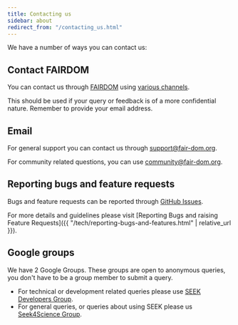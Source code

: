 ```yaml
---
title: Contacting us
sidebar: about
redirect_from: "/contacting_us.html"
---
```


<i class="fa-solid fa-envelopes-bulk fa-5x"></i>

We have a number of ways you can contact us:


## Contact FAIRDOM

You can contact us through [FAIRDOM](https://fair-dom.org) using [various channels](https://fair-dom.org/get_involved).

This should be used if your query or feedback is of a more confidential nature. Remember to provide your email address.

## Email

For general support you can contact us through [support@fair-dom.org](mailto:support@fair-dom.org).

For community related questions, you can use [community@fair-dom.org](mailto:community@fair-dom.org).

## Reporting bugs and feature requests

Bugs and feature requests can be reported through [GitHub Issues](https://fair-dom.org/issues).

For more details and guidelines please visit [Reporting Bugs and raising Feature Requests]({{ "/tech/reporting-bugs-and-features.html" | relative_url }}).

## Google groups

We have 2 Google Groups. These groups are open to anonymous queries, you don't have to be a group member to submit a query.

* For technical or development related queries please use [SEEK Developers Group](https://groups.google.com/group/seek-developers).
* For general queries, or queries about using SEEK please us [Seek4Science Group](https://groups.google.com/group/seek4science).

